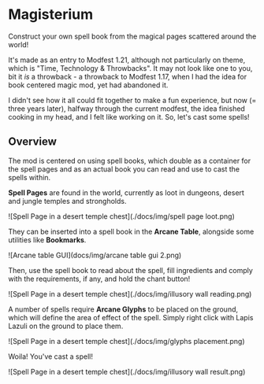 # Magisterium

Construct your own spell book from the magical pages scattered around the world! 

It's made as an entry to Modfest 1.21, although not particularly on theme, which is "Time, Technology & Throwbacks". It may not look like one to you, bit it *is* a throwback - a throwback to Modfest 1.17, when I had the idea for book centered magic mod, yet had abandoned it.

I didn't see how it all could fit together to make a fun experience, but now (= three years later), halfway through the current modfest, the idea finished cooking in my head, and I felt like working on it. So, let's cast some spells!

## Overview

The mod is centered on using spell books, which double as a container for the spell pages and as an actual book you can read and use to cast the spells within. 

**Spell Pages** are found in the world, currently as loot in dungeons, desert and jungle temples and strongholds.

![Spell Page in a desert temple chest](./docs/img/spell page loot.png)

They can be inserted into a spell book in the **Arcane Table**, alongside some utilities like **Bookmarks**.

![Arcane table GUI](docs/img/arcane table gui 2.png)

Then, use the spell book to read about the spell, fill ingredients and comply with the requirements, if any, and hold the chant button!

![Spell Page in a desert temple chest](./docs/img/illusory wall reading.png)

A number of spells require **Arcane Glyphs** to be placed on the ground, which will define the area of effect of the spell. 
Simply right click with Lapis Lazuli on the ground to place them.

![Spell Page in a desert temple chest](./docs/img/glyphs placement.png)

Woila! You've cast a spell!

![Spell Page in a desert temple chest](./docs/img/illusory wall result.png)

